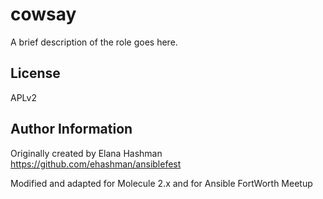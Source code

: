 cowsay
======

A brief description of the role goes here.

License
-------

APLv2

Author Information
------------------

Originally created by Elana Hashman https://github.com/ehashman/ansiblefest

Modified and adapted for Molecule 2.x and for Ansible FortWorth Meetup
